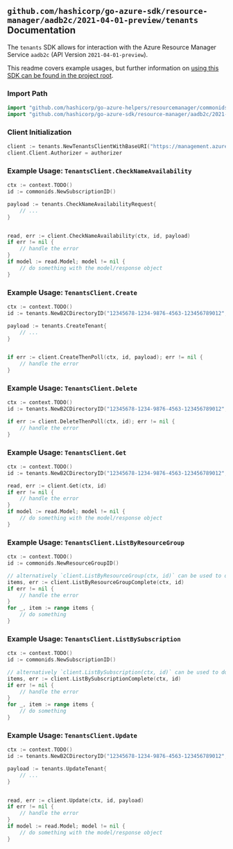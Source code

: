 
## `github.com/hashicorp/go-azure-sdk/resource-manager/aadb2c/2021-04-01-preview/tenants` Documentation

The `tenants` SDK allows for interaction with the Azure Resource Manager Service `aadb2c` (API Version `2021-04-01-preview`).

This readme covers example usages, but further information on [using this SDK can be found in the project root](https://github.com/hashicorp/go-azure-sdk/tree/main/docs).

### Import Path

```go
import "github.com/hashicorp/go-azure-helpers/resourcemanager/commonids"
import "github.com/hashicorp/go-azure-sdk/resource-manager/aadb2c/2021-04-01-preview/tenants"
```


### Client Initialization

```go
client := tenants.NewTenantsClientWithBaseURI("https://management.azure.com")
client.Client.Authorizer = authorizer
```


### Example Usage: `TenantsClient.CheckNameAvailability`

```go
ctx := context.TODO()
id := commonids.NewSubscriptionID()

payload := tenants.CheckNameAvailabilityRequest{
	// ...
}


read, err := client.CheckNameAvailability(ctx, id, payload)
if err != nil {
	// handle the error
}
if model := read.Model; model != nil {
	// do something with the model/response object
}
```


### Example Usage: `TenantsClient.Create`

```go
ctx := context.TODO()
id := tenants.NewB2CDirectoryID("12345678-1234-9876-4563-123456789012", "example-resource-group", "directoryValue")

payload := tenants.CreateTenant{
	// ...
}


if err := client.CreateThenPoll(ctx, id, payload); err != nil {
	// handle the error
}
```


### Example Usage: `TenantsClient.Delete`

```go
ctx := context.TODO()
id := tenants.NewB2CDirectoryID("12345678-1234-9876-4563-123456789012", "example-resource-group", "directoryValue")

if err := client.DeleteThenPoll(ctx, id); err != nil {
	// handle the error
}
```


### Example Usage: `TenantsClient.Get`

```go
ctx := context.TODO()
id := tenants.NewB2CDirectoryID("12345678-1234-9876-4563-123456789012", "example-resource-group", "directoryValue")

read, err := client.Get(ctx, id)
if err != nil {
	// handle the error
}
if model := read.Model; model != nil {
	// do something with the model/response object
}
```


### Example Usage: `TenantsClient.ListByResourceGroup`

```go
ctx := context.TODO()
id := commonids.NewResourceGroupID()

// alternatively `client.ListByResourceGroup(ctx, id)` can be used to do batched pagination
items, err := client.ListByResourceGroupComplete(ctx, id)
if err != nil {
	// handle the error
}
for _, item := range items {
	// do something
}
```


### Example Usage: `TenantsClient.ListBySubscription`

```go
ctx := context.TODO()
id := commonids.NewSubscriptionID()

// alternatively `client.ListBySubscription(ctx, id)` can be used to do batched pagination
items, err := client.ListBySubscriptionComplete(ctx, id)
if err != nil {
	// handle the error
}
for _, item := range items {
	// do something
}
```


### Example Usage: `TenantsClient.Update`

```go
ctx := context.TODO()
id := tenants.NewB2CDirectoryID("12345678-1234-9876-4563-123456789012", "example-resource-group", "directoryValue")

payload := tenants.UpdateTenant{
	// ...
}


read, err := client.Update(ctx, id, payload)
if err != nil {
	// handle the error
}
if model := read.Model; model != nil {
	// do something with the model/response object
}
```

